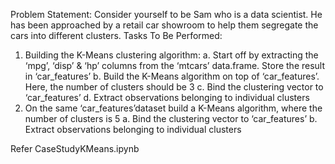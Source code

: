 Problem Statement:
Consider yourself to be Sam who is a data scientist. He has been approached by
a retail car showroom to help them segregate the cars into different clusters.
Tasks To Be Performed:
1. Building the K-Means clustering algorithm:
a. Start off by extracting the ‘mpg’, ‘disp’ & ‘hp’ columns from the ‘mtcars’
data.frame. Store the result in ‘car_features’
b. Build the K-Means algorithm on top of ‘car_features’. Here, the number
of clusters should be 3
c. Bind the clustering vector to ‘car_features’
d. Extract observations belonging to individual clusters
2. On the same ‘car_features’dataset build a K-Means algorithm, where the
number of clusters is 5
a. Bind the clustering vector to ‘car_features’
b. Extract observations belonging to individual clusters

Refer CaseStudyKMeans.ipynb
